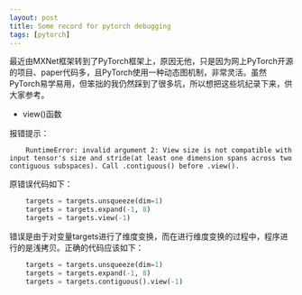 ```yaml
---
layout: post
title: Some record for pytorch debugging
tags: [pytorch]
---
```


最近由MXNet框架转到了PyTorch框架上，原因无他，只是因为网上PyTorch开源的项目、paper代码多，且PyTorch使用一种动态图机制，非常灵活。虽然PyTorch易学易用，但笨拙的我仍然踩到了很多坑，所以想把这些坑纪录下来，供大家参考。

+ view()函数

报错提示：

```shell
    RuntimeError: invalid argument 2: View size is not compatible with input tensor's size and stride(at least one dimension spans across two contiguous subspaces). Call .contiguous() before .view().
```

原错误代码如下：

```python
    targets = targets.unsqueeze(dim=1)
    targets = targets.expand(-1, 8)
    targets = targets.view(-1)
```

错误是由于对变量targets进行了维度变换，而在进行维度变换的过程中，程序进行的是浅拷贝。正确的代码应该如下：

```python
    targets = targets.unsqueeze(dim=1)
    targets = targets.expand(-1, 8)
    targets = targets.contiguous().view(-1)
```
